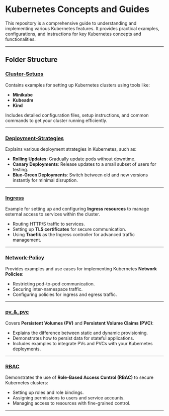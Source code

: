 # **Kubernetes Concepts and Guides**

This repository is a comprehensive guide to understanding and implementing various Kubernetes features. It provides practical examples, configurations, and instructions for key Kubernetes concepts and functionalities.  

---

## **Folder Structure**  

### **[Cluster-Setups](./Cluster-Setups)**  
Contains examples for setting up Kubernetes clusters using tools like:  
- **Minikube**  
- **Kubeadm**  
- **Kind**  

Includes detailed configuration files, setup instructions, and common commands to get your cluster running efficiently.  

---  

### **[Deployment-Strategies](./Deployment-Strategies)**  
Explains various deployment strategies in Kubernetes, such as:  
- **Rolling Updates**: Gradually update pods without downtime.  
- **Canary Deployments**: Release updates to a small subset of users for testing.  
- **Blue-Green Deployments**: Switch between old and new versions instantly for minimal disruption.  

---  

### **[Ingress](./Ingress)**  
Example for setting up and configuring **Ingress resources** to manage external access to services within the cluster.  
- Routing HTTP/S traffic to services.  
- Setting up **TLS certificates** for secure communication.  
- Using **Traefik** as the Ingress controller for advanced traffic management.  

---  

### **[Network-Policy](./Network-Policy)**  
Provides examples and use cases for implementing Kubernetes **Network Policies**:  
- Restricting pod-to-pod communication.  
- Securing inter-namespace traffic.  
- Configuring policies for ingress and egress traffic.  

---  

### **[pv_&_pvc](./pv_&_pvc)**  
Covers **Persistent Volumes (PV)** and **Persistent Volume Claims (PVC)**:  
- Explains the difference between static and dynamic provisioning.  
- Demonstrates how to persist data for stateful applications.  
- Includes examples to integrate PVs and PVCs with your Kubernetes deployments.  

---  

### **[RBAC](./RBAC)**  
Demonstrates the use of **Role-Based Access Control (RBAC)** to secure Kubernetes clusters:  
- Setting up roles and role bindings.  
- Assigning permissions to users and service accounts.  
- Managing access to resources with fine-grained control.  

---

